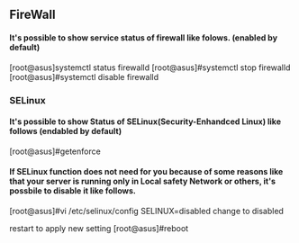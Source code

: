 ## FireWall
#### It's possible to show service status of firewall like folows. (enabled by default)
[root@asus]systemctl status firewalld
[root@asus]#systemctl stop firewalld
[root@asus]#systemctl disable firewalld
### SELinux
#### It's possible to show Status of SELinux(Security-Enhandced Linux) like follows (endabled by default)
[root@asus]#getenforce
#### If SELinux function does not need for you because of some reasons like that your server is running only in Local safety Network or others, it's possbile to disable it like follows.
[root@asus]#vi /etc/selinux/config
SELINUX=disabled	change to disabled

restart to apply new setting
[root@asus]#reboot
